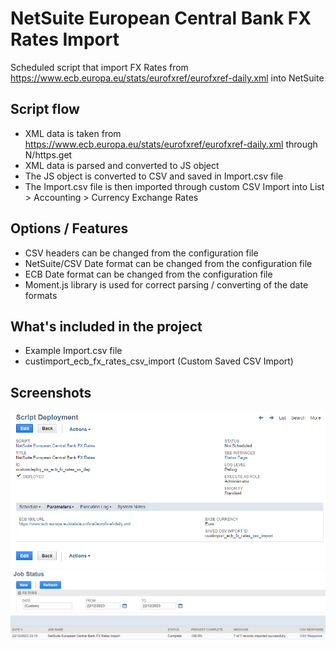 # NetSuite European Central Bank FX Rates Import
Scheduled script that import FX Rates from https://www.ecb.europa.eu/stats/eurofxref/eurofxref-daily.xml into NetSuite

## Script flow
- XML data is taken from https://www.ecb.europa.eu/stats/eurofxref/eurofxref-daily.xml through N/https.get
- XML data is parsed and converted to JS object
- The JS object is converted to CSV and saved in Import.csv file
- The Import.csv file is then imported through custom CSV Import into List > Accounting > Currency Exchange Rates

## Options / Features
- CSV headers can be changed from the configuration file
- NetSuite/CSV Date format can be changed from the configuration file
- ECB Date format can be changed from the configuration file
- Moment.js library is used for correct parsing / converting of the date formats

## What's included in the project
- Example Import.csv file
- custimport_ecb_fx_rates_csv_import (Custom Saved CSV Import)


## Screenshots

![App Screenshot](src/FileCabinet/SuiteScripts/NetSuite%20European%20Central%20Bank%20FX%20Rates/screenshots/screenshot1.png)
![App Screenshot](src/FileCabinet/SuiteScripts/NetSuite%20European%20Central%20Bank%20FX%20Rates/screenshots/screenshot2.png)
